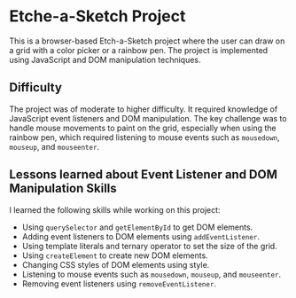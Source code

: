# Etche-a-Sketch Project

This is a browser-based Etch-a-Sketch project where the user can draw on a grid with a color picker or a rainbow pen. The project is implemented using JavaScript and DOM manipulation techniques.

## Difficulty

The project was of moderate to higher difficulty. It required knowledge of JavaScript event listeners and DOM manipulation. The key challenge was to handle mouse movements to paint on the grid, especially when using the rainbow pen, which required listening to mouse events such as `mousedown`, `mouseup`, and `mouseenter`.

## Lessons learned about Event Listener and DOM Manipulation Skills

I learned the following skills while working on this project:

- Using `querySelector` and `getElementById` to get DOM elements.
- Adding event listeners to DOM elements using `addEventListener`.
- Using template literals and ternary operator to set the size of the grid.
- Using `createElement` to create new DOM elements.
- Changing CSS styles of DOM elements using style.
- Listening to mouse events such as `mousedown`, `mouseup`, and `mouseenter`.
- Removing event listeners using `removeEventListener`.
